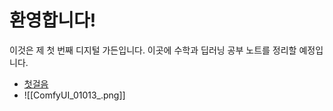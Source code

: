 # 환영합니다!

이것은 제 첫 번째 디지털 가든입니다.
이곳에 수학과 딥러닝 공부 노트를 정리할 예정입니다.

- [첫걸음](first-step.md)
- ![[ComfyUI_01013_.png]]